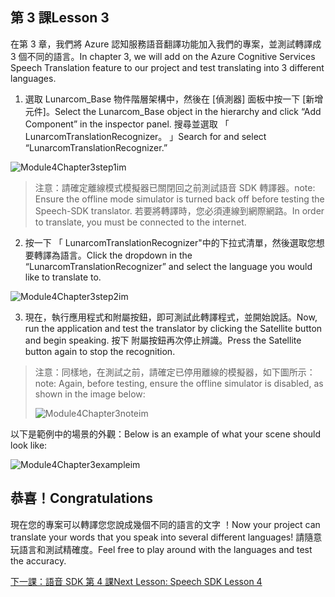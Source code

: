 ## <a name="lesson-3"></a><span data-ttu-id="57a75-101">第 3 課</span><span class="sxs-lookup"><span data-stu-id="57a75-101">Lesson 3</span></span>

<span data-ttu-id="57a75-102">在第 3 章，我們將 Azure 認知服務語音翻譯功能加入我們的專案，並測試轉譯成 3 個不同的語言。</span><span class="sxs-lookup"><span data-stu-id="57a75-102">In chapter 3, we will add on the Azure Cognitive Services Speech Translation feature to our project and test translating into 3 different languages.</span></span> 

1. <span data-ttu-id="57a75-103">選取 Lunarcom_Base 物件階層架構中，然後在 [偵測器] 面板中按一下 [新增元件]。</span><span class="sxs-lookup"><span data-stu-id="57a75-103">Select the Lunarcom_Base object in the hierarchy and click “Add Component” in the inspector panel.</span></span> <span data-ttu-id="57a75-104">搜尋並選取 「 LunarcomTranslationRecognizer。 」</span><span class="sxs-lookup"><span data-stu-id="57a75-104">Search for and select “LunarcomTranslationRecognizer.”</span></span>

![Module4Chapter3step1im](images/module4chapter3step1im.PNG)

> <span data-ttu-id="57a75-106">注意：請確定離線模式模擬器已關閉回之前測試語音 SDK 轉譯器。</span><span class="sxs-lookup"><span data-stu-id="57a75-106">note: Ensure the offline mode simulator is turned back off before testing the Speech-SDK translator.</span></span> <span data-ttu-id="57a75-107">若要將轉譯時，您必須連線到網際網路。</span><span class="sxs-lookup"><span data-stu-id="57a75-107">In order to translate, you must be connected to the internet.</span></span> 

2. <span data-ttu-id="57a75-108">按一下 「 LunarcomTranslationRecognizer"中的下拉式清單，然後選取您想要轉譯為語言。</span><span class="sxs-lookup"><span data-stu-id="57a75-108">Click the dropdown in the “LunarcomTranslationRecognizer” and select the language you would like to translate to.</span></span>

![Module4Chapter3step2im](images/module4chapter3step2im.PNG)

3. <span data-ttu-id="57a75-110">現在，執行應用程式和附屬按鈕，即可測試此轉譯程式，並開始說話。</span><span class="sxs-lookup"><span data-stu-id="57a75-110">Now, run the application and test the translator by clicking the Satellite button and begin speaking.</span></span> <span data-ttu-id="57a75-111">按下 附屬按鈕再次停止辨識。</span><span class="sxs-lookup"><span data-stu-id="57a75-111">Press the Satellite button again to stop the recognition.</span></span> 

> <span data-ttu-id="57a75-112">注意：同樣地，在測試之前，請確定已停用離線的模擬器，如下圖所示：</span><span class="sxs-lookup"><span data-stu-id="57a75-112">note: Again, before testing, ensure the offline simulator is disabled, as shown in the image below:</span></span>
>
> ![Module4Chapter3noteim](images/module4chapter3noteim.PNG)

<span data-ttu-id="57a75-114">以下是範例中的場景的外觀：</span><span class="sxs-lookup"><span data-stu-id="57a75-114">Below is an example of what your scene should look like:</span></span>

![Module4Chapter3exampleim](images/module4chapter3exampleim.PNG)

## <a name="congratulations"></a><span data-ttu-id="57a75-116">恭喜！</span><span class="sxs-lookup"><span data-stu-id="57a75-116">Congratulations</span></span>

<span data-ttu-id="57a75-117">現在您的專案可以轉譯您您說成幾個不同的語言的文字 ！</span><span class="sxs-lookup"><span data-stu-id="57a75-117">Now  your project can translate your words that you speak into several different languages!</span></span> <span data-ttu-id="57a75-118">請隨意玩語言和測試精確度。</span><span class="sxs-lookup"><span data-stu-id="57a75-118">Feel free to play around with the languages and test the accuracy.</span></span> 

[<span data-ttu-id="57a75-119">下一課：語音 SDK 第 4 課</span><span class="sxs-lookup"><span data-stu-id="57a75-119">Next Lesson: Speech SDK Lesson 4</span></span>](placeholderlink)

